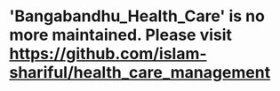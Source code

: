 # 'Bangabandhu_Health_Care' is no more maintained. Please visit https://github.com/islam-shariful/health_care_management
